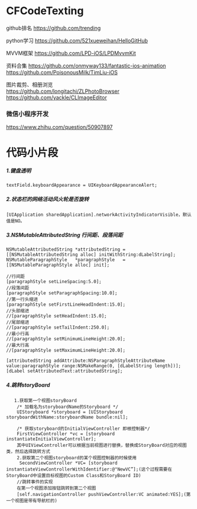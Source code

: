 # CFCodeTexting

github排名 https://github.com/trending

python学习
https://github.com/521xueweihan/HelloGitHub


MVVM框架
https://github.com/LPD-iOS/LPDMvvmKit


资料合集
https://github.com/onmyway133/fantastic-ios-animation
https://github.com/PoisonousMilk/TimLiu-iOS


图片裁剪、相册浏览<br>
https://github.com/longitachi/ZLPhotoBrowser<br>
https://github.com/yackle/CLImageEditor

### 微信小程序开发
https://www.zhihu.com/question/50907897


# 代码小片段

##### 1.键盘透明
```
textField.keyboardAppearance = UIKeyboardAppearanceAlert;
```

##### 2.状态栏的网络活动风火轮是否旋转
```
[UIApplication sharedApplication].networkActivityIndicatorVisible，默认值是NO。
```

##### 3.NSMutableAttributedString 行间距、段落间距 
```
NSMutableAttributedString *attributedString = [[NSMutableAttributedString alloc] initWithString:dLabelString];  
NSMutableParagraphStyle   *paragraphStyle   = [[NSMutableParagraphStyle alloc] init];  

//行间距  
[paragraphStyle setLineSpacing:5.0];  
//段落间距  
[paragraphStyle setParagraphSpacing:10.0];  
//第一行头缩进  
[paragraphStyle setFirstLineHeadIndent:15.0];  
//头部缩进  
//[paragraphStyle setHeadIndent:15.0];  
//尾部缩进  
//[paragraphStyle setTailIndent:250.0];  
//最小行高  
//[paragraphStyle setMinimumLineHeight:20.0];  
//最大行高  
//[paragraphStyle setMaximumLineHeight:20.0];  
      
[attributedString addAttribute:NSParagraphStyleAttributeName value:paragraphStyle range:NSMakeRange(0, [dLabelString length])];  
[dLabel setAttributedText:attributedString];  
```

##### 4.跳转storyBoard
```
   1.获取第一个视图storyBoard
    /* 加载名为storyboardName的Storyboard */
    UIStoryboard *storyboard = [UIStoryboard storyboardWithName:storyboardName bundle:nil];
    
    /* 获取storyboard的InitialViewController 即根控制器*/
    FirstViewController *vc = [storyboard instantiateInitialViewController];
    其中UIViewController可以根据当前视图进行替换，替换成StoryBoard对应的视图类，然后选择跳转方式
    2.获取第二个视图storyboard的某个视图控制器的时候使用
     SecondViewController *VC= [storyboard instantiateViewControllerWithIdentifier:@"NewVC”];(这个过程需要在StoryBoard中设置目标视图的Custom Class和StoryBoard ID)
    //跳转事件的实现
    在第一个视图添加按钮跳转到第二个视图
    [self.navigationController pushViewController:VC animated:YES];(第一个视图是带有导航栏的)
```

